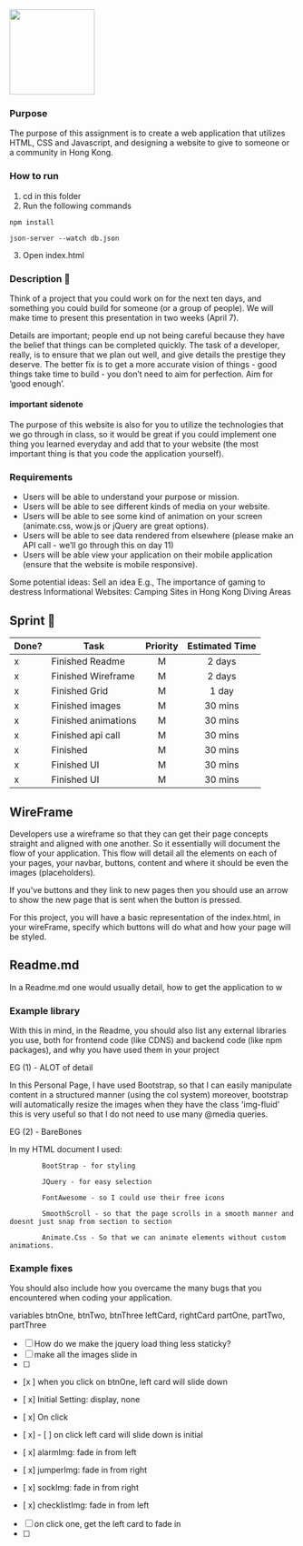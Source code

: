 <img src="https://www.dropbox.com/s/a1m01q7jjxz7sfh/foryou.png?raw=1" width="150">

### Purpose

The purpose of this assignment is to create a web application that utilizes
HTML, CSS and Javascript, and designing a website to give to someone or a
community in Hong Kong.

### How to run

1. cd in this folder
2. Run the following commands

```
npm install
```

```
json-server --watch db.json
```

3. Open index.html

### Description :runner:

Think of a project that you could work on for the next ten days, and something
you could build for someone (or a group of people). We will make time to present
this presentation in two weeks (April 7).

Details are important; people end up not being careful because they have the
belief that things can be completed quickly. The task of a developer, really, is
to ensure that we plan out well, and give details the prestige they deserve. The
better fix is to get a more accurate vision of things - good things take time to
build - you don’t need to aim for perfection. Aim for ‘good enough’.

#### important sidenote

The purpose of this website is also for you to utilize the technologies that we
go through in class, so it would be great if you could implement one thing you
learned everyday and add that to your website (the most important thing is that
you code the application yourself).

### Requirements

- Users will be able to understand your purpose or mission.
- Users will be able to see different kinds of media on your website.
- Users will be able to see some kind of animation on your screen (animate.css,
  wow.js or jQuery are great options).
- Users will be able to see data rendered from elsewhere (please make an API
  call - we’ll go through this on day 11)
- Users will be able view your application on their mobile application (ensure
  that the website is mobile responsive).

Some potential ideas: Sell an idea E.g., The importance of gaming to destress
Informational Websites: Camping Sites in Hong Kong Diving Areas

## Sprint :athletic_shoe:

| Done? | Task                | Priority | Estimated Time |
| ----- | ------------------- | :------: | :------------: |
| x     | Finished Readme     |    M     |     2 days     |
| x     | Finished Wireframe  |    M     |     2 days     |
| x     | Finished Grid       |    M     |     1 day      |
| x     | Finished images     |    M     |    30 mins     |
| x     | Finished animations |    M     |    30 mins     |
| x     | Finished api call   |    M     |    30 mins     |
| x     | Finished            |    M     |    30 mins     |
| x     | Finished UI         |    M     |    30 mins     |
| x     | Finished UI         |    M     |    30 mins     |

## WireFrame

Developers use a wireframe so that they can get their page concepts straight and
aligned with one another. So it essentially will document the flow of your
application. This flow will detail all the elements on each of your pages, your
navbar, buttons, content and where it should be even the images (placeholders).

If you've buttons and they link to new pages then you should use an arrow to
show the new page that is sent when the button is pressed.

For this project, you will have a basic representation of the index.html, in
your wireFrame, specify which buttons will do what and how your page will be
styled.

## Readme.md

In a Readme.md one would usually detail, how to get the application to w

### Example library

With this in mind, in the Readme, you should also list any external libraries
you use, both for frontend code (like CDNS) and backend code (like npm
packages), and why you have used them in your project

EG (1) - ALOT of detail

In this Personal Page, I have used Bootstrap, so that I can easily manipulate
content in a structured manner (using the col system) moreover, bootstrap will
automatically resize the images when they have the class 'img-fluid' this is
very useful so that I do not need to use many @media queries.

EG (2) - BareBones

In my HTML document I used:

            BootStrap - for styling

            JQuery - for easy selection

            FontAwesome - so I could use their free icons

            SmoothScroll - so that the page scrolls in a smooth manner and doesnt just snap from section to section

            Animate.Css - So that we can animate elements without custom animations.

### Example fixes

You should also include how you overcame the many bugs that you encountered when
coding your application.

variables btnOne, btnTwo, btnThree leftCard, rightCard partOne, partTwo,
partThree

- [ ] How do we make the jquery load thing less staticky?
- [ ] make all the images slide in
- [ ]
- [x ] when you click on btnOne, left card will slide down
- [ x] Initial Setting: display, none
- [ x] On click
- [ x] - [ ] on click left card will slide down is initial

- [ x] alarmImg: fade in from left
- [ x] jumperImg: fade in from right
- [ x] sockImg: fade in from right
- [ x] checklistImg: fade in from left
- [ ] on click one, get the left card to fade in
- [ ]
